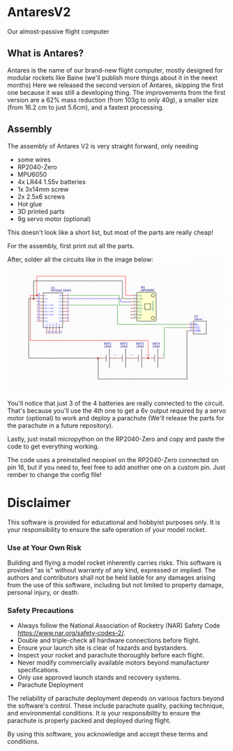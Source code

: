 # AntaresV2
Our almost-passive flight computer

## What is Antares?

Antares is the name of our brand-new flight computer, mostly designed for modular rockets like Baine (we'll publish more things about it in the neext months)
Here we released the second version of Antares, skipping the first one because it was still a developing thing.
The improvements from the first version are a 62% mass reduction (from 103g to only 40g), a smaller size (from 16.2 cm to just 5.6cm), and a fastest processing.

## Assembly

The assembly of Antares V2 is very straight forward, only needing 
- some wires
- RP2040-Zero
- MPU6050
- 4x LR44 1.55v batteries
- 1x 3x14mm screw
- 2x 2.5x6 screws
- Hot glue
- 3D printed parts
- 9g servo motor (optional)

This doesn't look like a short list, but most of the parts are really cheap!

For the assembly, first print out all the parts.

After, solder all the circuits like in the image below:
![Circuits](https://raw.githubusercontent.com/Pellegrinoos-SPL/AntaresV2/main/images/Antares%20V2.png)

You'll notice that just 3 of the 4 batteries are really connected to the circuit. That's because you'll use the 4th one to get a 6v output required by a servo motor (optional) to work and deploy a parachute (We'll release the parts for the parachute in a future repository).

Lastly, just install micropython on the RP2040-Zero and copy and paste the code to get everything working.

The code uses a preinstalled neopixel on the RP2040-Zero connected on pin 16, but if you need to, feel free to add another one on a custom pin. Just rember to change the config file!

# Disclaimer

This software is provided for educational and hobbyist purposes only. It is your responsibility to ensure the safe operation of your model rocket.

### Use at Your Own Risk

Building and flying a model rocket inherently carries risks. This software is provided "as is" without warranty of any kind, expressed or implied. The authors and contributors shall not be held liable for any damages arising from the use of this software, including but not limited to property damage, personal injury, or death.

### Safety Precautions

- Always follow the National Association of Rocketry (NAR) Safety Code https://www.nar.org/safety-codes-2/.
- Double and triple-check all hardware connections before flight.
- Ensure your launch site is clear of hazards and bystanders.
- Inspect your rocket and parachute thoroughly before each flight.
- Never modify commercially available motors beyond manufacturer specifications.
- Only use approved launch stands and recovery systems.
- Parachute Deployment

The reliability of parachute deployment depends on various factors beyond the software's control. These include parachute quality, packing technique, and environmental conditions. It is your responsibility to ensure the parachute is properly packed and deployed during flight.

By using this software, you acknowledge and accept these terms and conditions.
